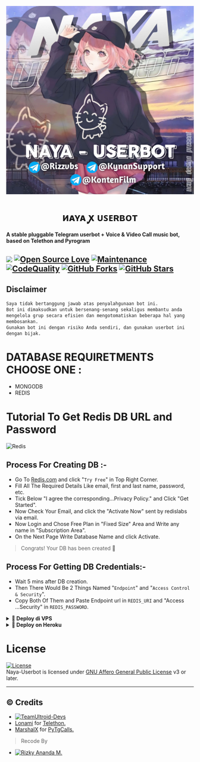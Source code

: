 <p align="center">
  <img src="./resources/extras/logo.jpg" alt="Ayra Logo">
</p>
<h1 align="center">
  <b>иᴀʏᴀ ꭙ ᴜꜱᴇʀʙᴏᴛ​</b>
</h1>

<b>A stable pluggable Telegram userbot + Voice & Video Call music bot, based on Telethon and Pyrogram</b>

<a href="https://github.com/naya1503/Naya-Userbot/commits"> <img src="https://img.shields.io/github/last-commit/naya1503/Naya-Userbot?color=red&logo=github&logoColor=blue&style=for-the-badge" /></a>
[![Open Source Love](https://badges.frapsoft.com/os/v2/open-source.png?v=103)](https://github.com/naya1503/Naya-Userbot)
[![Maintenance](https://img.shields.io/badge/Maintained%3F-Yes-blue)](https://GitHub.com/naya1503/Naya-Userbot/graphs/commit-activity)
[![CodeQuality](https://img.shields.io/codacy/grade/a723cb464d5a4d25be3152b5d71de82d?color=blue&logo=codacy)](https://app.codacy.com/gh/naya1503/Naya-Userbot/dashboard)
[![GitHub Forks](https://img.shields.io/github/forks/naya1503/Naya-Userbot?&logo=github)](https://github.com/naya1503/Naya-Userbot/fork)
[![GitHub Stars](https://img.shields.io/github/stars/naya1503/Naya-Userbot?&logo=github)](https://github.com/naya1503/Naya-Userbot/stargazers)
----

## Disclaimer

```
Saya tidak bertanggung jawab atas penyalahgunaan bot ini.
Bot ini dimaksudkan untuk bersenang-senang sekaligus membantu anda
mengelola grup secara efisien dan mengotomatiskan beberapa hal yang membosankan.
Gunakan bot ini dengan risiko Anda sendiri, dan gunakan userbot ini dengan bijak.
```

# DATABASE REQUIRETMENTS CHOOSE ONE :
- MONGODB
- REDIS

# Tutorial To Get Redis DB URL and Password
![Redis](https://img.shields.io/badge/redis-%23DD0031.svg?style=for-the-badge&logo=redis&logoColor=white)

## Process For Creating DB :-   
- Go To [Redis.com](Https://redis.com) and click "`Try Free`" in Top Right Corner.   
- Fill All The Required Details Like email, first and last name, password, etc.   
- Tick Below "I agree the corresponding...Privacy Policy." and Click "Get Started".   
- Now Check Your Email, and click the "Activate Now" sent by redislabs via email.   
- Now Login and Chose Free Plan in "Fixed Size" Area and Write any name in "Subscription Area".   
- On the Next Page Write Database Name and click Activate.   
   
> Congrats! Your DB has been created 🥳   
   
## Process For Getting DB Credentials:-   
- Wait 5 mins after DB creation.   
- Then There Would Be 2 Things Named "`Endpoint`" and "`Access Control & Security`".   
- Copy Both Of Them and Paste Endpoint url in `REDIS_URI` and "Access ...Security" in `REDIS_PASSWORD`.   


<details>
<summary><b>🔗 Deploy di VPS</b></summary>
<br>

 • `git clone https://github.com/naya1503/Naya-Userbot`

 • `cd Naya-Userbot`

 • `bash installer.sh`

 • `nano .env`
  - Jika anda menggunakan mongodb maka isi pada .env MONGO_URI tetapi jika anda menggunakan redis maka isi REDIS_URI dan REDIS_PASSWORD
  - isi vars .env API_ID, API_HASH, DAN SESSION
  - Jika sudah 
  - ketik ctrl + S
  - ctrl + X

 • `screen -S naya`

 • `bash start`

</details>

<details>
<summary><b>🔗 Deploy on Heroku</b></summary>
<br>
• Silakan isi vars yang diperlukan API_ID, API_HASH, SESSION, HEROKU_API dan HEROKU_APP_NAME

<h3 align="center">Click The Button</h3>
<a align="center" href="https://dashboard.heroku.com/new?template=https://github.com/naya1503/Naya-Userbot"><img src="https://www.herokucdn.com/deploy/button.svg"></a>
</div>

</details>




# License
[![License](https://www.gnu.org/graphics/agplv3-155x51.png)](LICENSE)   
Naya-Userbot is licensed under [GNU Affero General Public License](https://www.gnu.org/licenses/agpl-3.0.en.html) v3 or later.

---

## © Credits
* [![TeamUltroid-Devs](https://img.shields.io/static/v1?label=Teamultroid&message=devs&color=critical)](https://t.me/UltroidDevs)
* [Lonami](https://github.com/LonamiWebs/) for [Telethon.](https://github.com/LonamiWebs/Telethon)
* [MarshalX](https://github.com/MarshalX) for [PyTgCalls.](https://github.com/MarshalX/tgcalls)

> Recode By
* [![Rizky Ananda M.](https://img.shields.io/static/v1?label=Rizky-Ananda&message=M&color=critical)](https://t.me/rizzvbss)
